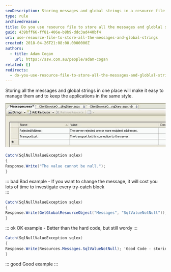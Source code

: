 ```yaml
---
seoDescription: Storing messages and global strings in a resource file simplifies management and maintains application consistency.
type: rule
archivedreason:
title: Do you use resource file to store all the messages and globlal strings?
guid: 439bff66-ff81-406e-b8b9-ddc3ad440bf4
uri: use-resource-file-to-store-all-the-messages-and-global-strings
created: 2018-04-26T21:08:00.0000000Z
authors:
  - title: Adam Cogan
    url: https://ssw.com.au/people/adam-cogan
related: []
redirects:
  - do-you-use-resource-file-to-store-all-the-messages-and-globlal-strings
---
```


Storing all the messages and global strings in one place will make it easy to manage them and to keep the applications in the same style.

<!--endintro-->

![Store messages in the Message.resx](Code_StoreMessage.jpg)

```cs
Catch(SqlNullValueException sqlex)
{
Response.Write("The value cannot be null.");
}
```

::: bad
Bad example - If you want to change the message, it will cost you lots of time to investigate every try-catch block  
:::

```cs
Catch(SqlNullValueException sqlex)
{
Response.Write(GetGlobalResourceObject("Messages", "SqlValueNotNull"));
}
```

::: ok
OK example - Better than the hard code, but still wordy
:::

```cs
Catch(SqlNullValueException sqlex)
{
Response.Write(Resources.Messages.SqlValueNotNull); 'Good Code - storing message in resource file.
}
```

::: good
Good example
:::
